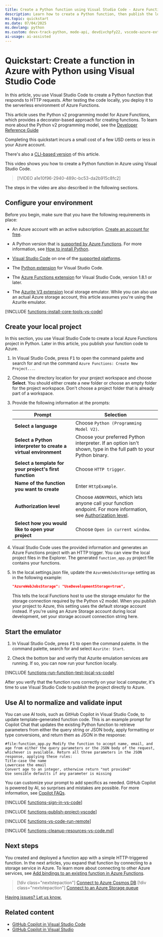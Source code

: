 ```yaml
---
title: Create a Python function using Visual Studio Code - Azure Functions
description: Learn how to create a Python function, then publish the local project to serverless hosting in Azure Functions using the Azure Functions extension in Visual Studio Code.
ms.topic: quickstart
ms.date: 07/04/2025
ms.devlang: python
ms.custom: devx-track-python, mode-api, devdivchpfy22, vscode-azure-extension-update-complete, ai-video-demo, copilot-scenario-highlight
ai-usage: ai-assisted
---
```


# Quickstart: Create a function in Azure with Python using Visual Studio Code

In this article, you use Visual Studio Code to create a Python function that responds to HTTP requests. After testing the code locally, you deploy it to the serverless environment of Azure Functions.

This article uses the Python v2 programming model for Azure Functions, which provides a decorator-based approach for creating functions. To learn more about the Python v2 programming model, see the [Developer Reference Guide](functions-reference-python.md?pivots=python-mode-decorators)

Completing this quickstart incurs a small cost of a few USD cents or less in your Azure account.

There's also a [CLI-based version](create-first-function-cli-python.md) of this article.

This video shows you how to create a Python function in Azure using Visual Studio Code.
> [!VIDEO a1e10f96-2940-489c-bc53-da2b915c8fc2]

The steps in the video are also described in the following sections.

## Configure your environment

Before you begin, make sure that you have the following requirements in place:

+ An Azure account with an active subscription. [Create an account for free](https://azure.microsoft.com/free/?ref=microsoft.com&utm_source=microsoft.com&utm_medium=docs&utm_campaign=visualstudio).

+ A Python version that is [supported by Azure Functions](supported-languages.md?pivot=programming-language-python#languages-by-runtime-version). For more information, see [How to install Python](https://wiki.python.org/moin/BeginnersGuide/Download).

+ [Visual Studio Code](https://code.visualstudio.com/) on one of the [supported platforms](https://code.visualstudio.com/docs/supporting/requirements#_platforms).

+ The [Python extension](https://marketplace.visualstudio.com/items?itemName=ms-python.python) for Visual Studio Code.

+ The [Azure Functions extension](https://marketplace.visualstudio.com/items?itemName=ms-azuretools.vscode-azurefunctions) for Visual Studio Code, version 1.8.1 or later.

+ The [Azurite V3 extension](https://marketplace.visualstudio.com/items?itemName=Azurite.azurite) local storage emulator. While you can also use an actual Azure storage account, this article assumes you're using the Azurite emulator.

[!INCLUDE [functions-install-core-tools-vs-code](../../includes/functions-install-core-tools-vs-code.md)]

## <a name="create-an-azure-functions-project"></a>Create your local project

In this section, you use Visual Studio Code to create a local Azure Functions project in Python. Later in this article, you publish your function code to Azure.

1. In Visual Studio Code, press <kbd>F1</kbd> to open the command palette and search for and run the command `Azure Functions: Create New Project...`.

1. Choose the directory location for your project workspace and choose **Select**. You should either create a new folder or choose an empty folder for the project workspace. Don't choose a project folder that is already part of a workspace.
 
1. Provide the following information at the prompts:

    |Prompt|Selection|
    |--|--|
    |**Select a language**| Choose `Python (Programming Model V2)`.|
    |**Select a Python interpreter to create a virtual environment**| Choose your preferred Python interpreter. If an option isn't shown, type in the full path to your Python binary.|
    |**Select a template for your project's first function** | Choose `HTTP trigger`. |
    |**Name of the function you want to create**| Enter `HttpExample`.|
    |**Authorization level**| Choose `ANONYMOUS`, which lets anyone call your function endpoint. For more information, see [Authorization level](functions-bindings-http-webhook-trigger.md#http-auth).|
    |**Select how you would like to open your project** | Choose `Open in current window`.|

1. Visual Studio Code uses the provided information and generates an Azure Functions project with an HTTP trigger. You can view the local project files in the Explorer. The generated `function_app.py` project file contains your functions.

1. In the local.settings.json file, update the `AzureWebJobsStorage` setting as in the following example:

    ```json
    "AzureWebJobsStorage": "UseDevelopmentStorage=true",
    ```
    
    This tells the local Functions host to use the storage emulator for the storage connection required by the Python v2 model. When you publish your project to Azure, this setting uses the default storage account instead. If you're using an Azure Storage account during local development, set your storage account connection string here.

## Start the emulator

1. In Visual Studio Code, press <kbd>F1</kbd> to open the command palette. In the command palette, search for and select `Azurite: Start`.

1. Check the bottom bar and verify that Azurite emulation services are running. If so, you can now run your function locally.  

[!INCLUDE [functions-run-function-test-local-vs-code](../../includes/functions-run-function-test-local-vs-code.md)]

After you verify that the function runs correctly on your local computer, it's time to use Visual Studio Code to publish the project directly to Azure.

## Use AI to normalize and validate input

You can use AI tools, such as GitHub Copilot in Visual Studio Code, to update template-generated function code. This is an example prompt for Copilot Chat that updates the existing Python function to retrieve parameters from either the query string or JSON body, apply formatting or type conversions, and return them as JSON in the response: 

```copilot-prompt
#file:function_app.py Modify the function to accept name, email, and age from either the query parameters or the JSON body of the request, whichever is available. Return all three parameters in the JSON response, applying these rules:
Title-case the name
Lowercase the email
Convert age to an integer, otherwise return "not provided"
Use sensible defaults if any parameter is missing
```

You can customize your prompt to add specifics as needed. GitHub Copilot is powered by AI, so surprises and mistakes are possible. For more information, see [Copilot FAQs](https://aka.ms/copilot-general-use-faqs).  

[!INCLUDE [functions-sign-in-vs-code](../../includes/functions-sign-in-vs-code.md)]

[!INCLUDE [functions-publish-project-vscode](../../includes/functions-publish-project-vscode.md)]

[!INCLUDE [functions-vs-code-run-remote](../../includes/functions-vs-code-run-remote.md)]

[!INCLUDE [functions-cleanup-resources-vs-code.md](../../includes/functions-cleanup-resources-vs-code.md)]

## Next steps

You created and deployed a function app with a simple HTTP-triggered function. In the next articles, you expand that function by connecting to a storage service in Azure. To learn more about connecting to other Azure services, see [Add bindings to an existing function in Azure Functions](add-bindings-existing-function.md?tabs=python).

> [!div class="nextstepaction"]
> [Connect to Azure Cosmos DB](functions-add-output-binding-cosmos-db-vs-code.md?pivots=programming-language-python)
> [!div class="nextstepaction"]
> [Connect to an Azure Storage queue](functions-add-output-binding-storage-queue-vs-code.md?pivots=programming-language-python)

[Having issues? Let us know.](https://aka.ms/python-functions-qs-survey)

[Azure Functions Core Tools]: functions-run-local.md
[Azure Functions extension for Visual Studio Code]: https://marketplace.visualstudio.com/items?itemName=ms-azuretools.vscode-azurefunctions

## Related content
- [GitHub Copilot in Visual Studio Code](https://code.visualstudio.com/docs/copilot/overview)
- [GitHub Copilot in Visual Studio](/visualstudio/ide/visual-studio-github-copilot-install-and-states)
